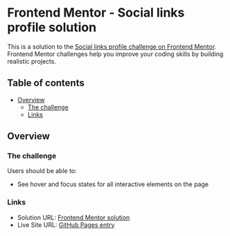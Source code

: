 # Frontend Mentor - Social links profile solution

This is a solution to the [Social links profile challenge on Frontend Mentor](https://www.frontendmentor.io/challenges/social-links-profile-UG32l9m6dQ). Frontend Mentor challenges help you improve your coding skills by building realistic projects. 

## Table of contents

- [Overview](#overview)
  - [The challenge](#the-challenge)
  - [Links](#links)

## Overview

### The challenge

Users should be able to:

- See hover and focus states for all interactive elements on the page

### Links

- Solution URL: [Frontend Mentor solution]()
- Live Site URL: [GitHub Pages entry](https://rkrhlikar.github.io/frontend-mentor/003-social-links-profile/)
